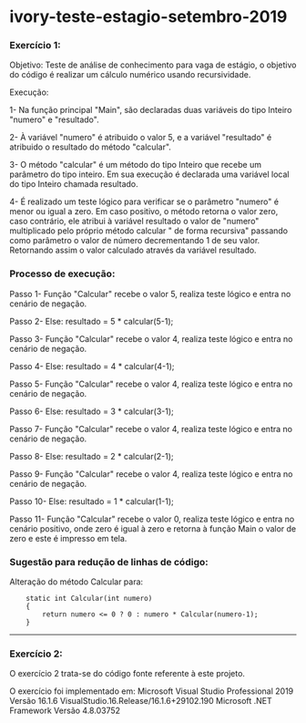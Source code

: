 # ivory-teste-estagio-setembro-2019
<h3><b>Exercício 1:</b></h3> 

Objetivo: Teste de análise de conhecimento para vaga de estágio, o objetivo do código é realizar um cálculo numérico usando recursividade.

Execução: 

1- Na função principal "Main", são declaradas duas variáveis do tipo Inteiro "numero" e "resultado".

2- À variável "numero" é atribuido o valor 5, e a variável "resultado" é atribuido o resultado do método "calcular".

3- O método "calcular" é um método do tipo Inteiro que  recebe um parâmetro do tipo inteiro.
Em sua execução é declarada uma variável local do tipo Inteiro chamada resultado.

4- É realizado um teste lógico para verificar se o parâmetro "numero" é menor ou igual a zero. Em caso positivo, o método retorna o valor zero, caso contrário, ele atribui à variável resultado o valor de "numero" multiplicado pelo próprio método calcular " de forma recursiva" passando como parâmetro o valor de número decrementando 1 de seu valor. Retornando assim o valor calculado através da variável resultado.

<h3><b>Processo de execução:</b></h3>

Passo 1- Função "Calcular" recebe o valor 5, realiza teste lógico e entra no cenário de negação.

Passo 2- Else: resultado = 5 * calcular(5-1);

Passo 3- Função "Calcular" recebe o valor 4, realiza teste lógico e entra no cenário de negação.

Passo 4- Else: resultado = 4 * calcular(4-1);

Passo 5- Função "Calcular" recebe o valor 4, realiza teste lógico e entra no cenário de negação.

Passo 6- Else: resultado = 3 * calcular(3-1);

Passo 7- Função "Calcular" recebe o valor 4, realiza teste lógico e entra no cenário de negação.

Passo 8- Else: resultado = 2 * calcular(2-1);

Passo 9- Função "Calcular" recebe o valor 4, realiza teste lógico e entra no cenário de negação.

Passo 10- Else: resultado = 1 * calcular(1-1);

Passo 11- Função "Calcular" recebe o valor 0, realiza teste lógico e entra no cenário positivo, onde zero é igual à zero
e retorna à função Main o valor de zero e este é impresso em tela.



<h3><b>Sugestão para redução de linhas de código:</b></h3>

Alteração do método Calcular para:

```
	static int Calcular(int numero)
	{
		return numero <= 0 ? 0 : numero * Calcular(numero-1);
	}
```
	

<hr />
<h3><b>Exercício 2:</b></h3>
	O exercício 2 trata-se do código fonte referente à este projeto.
	
	
O exercício foi implementado em:
Microsoft Visual Studio Professional 2019
Versão 16.1.6
VisualStudio.16.Release/16.1.6+29102.190
Microsoft .NET Framework
Versão 4.8.03752
